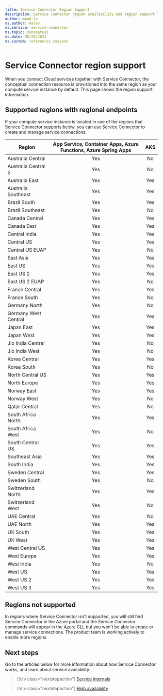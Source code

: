 ```yaml
---
title: Service Connector Region Support
description: Service Connector region availability and region support list
author: maud-lv
ms.author: malev
ms.service: service-connector
ms.topic: conceptual
ms.date: 05/28/2024
ms.custom: references_regions
---
```


# Service Connector region support

When you connect Cloud services together with Service Connector, the conceptual connection resource is provisioned into the same region as your compute service instance by default. This page shows the region support information.

## Supported regions with regional endpoints

If your compute service instance is located in one of the regions that Service Connector supports below, you can use Service Connector to create and manage service connections.

| Region               | App Service, Container Apps, Azure Functions, Azure Spring Apps | AKS |
|----------------------|:-----------------------------------------------------------------:|:-----:|
| Australia Central    | Yes                                                             | No  |
| Australia Central 2  | Yes                                                             | No  |
| Australia East       | Yes                                                             | Yes |
| Australia Southeast  | Yes                                                             | Yes |
| Brazil South         | Yes                                                             | Yes |
| Brazil Southeast     | Yes                                                             | No  |
| Canada Central       | Yes                                                             | Yes |
| Canada East          | Yes                                                             | Yes |
| Central India        | Yes                                                             | Yes |
| Central US           | Yes                                                             | Yes |
| Central US EUAP      | Yes                                                             | No  |
| East Asia            | Yes                                                             | Yes |
| East US              | Yes                                                             | Yes |
| East US 2            | Yes                                                             | Yes |
| East US 2 EUAP       | Yes                                                             | No  |
| France Central       | Yes                                                             | Yes |
| France South         | Yes                                                             | No  |
| Germany North        | Yes                                                             | No  |
| Germany West Central | Yes                                                             | Yes |
| Japan East           | Yes                                                             | Yes |
| Japan West           | Yes                                                             | Yes |
| Jio India Central    | Yes                                                             | No  |
| Jio India West       | Yes                                                             | No  |
| Korea Central        | Yes                                                             | Yes |
| Korea South          | Yes                                                             | No  |
| North Central US     | Yes                                                             | Yes |
| North Europe         | Yes                                                             | Yes |
| Norway East          | Yes                                                             | Yes |
| Norway West          | Yes                                                             | No  |
| Qatar Central        | Yes                                                             | No  |
| South Africa North   | Yes                                                             | Yes |
| South Africa West    | Yes                                                             | No  |
| South Central US     | Yes                                                             | Yes |
| Southeast Asia       | Yes                                                             | Yes |
| South India          | Yes                                                             | Yes |
| Sweden Central       | Yes                                                             | Yes |
| Sweden South         | Yes                                                             | No  |
| Switzerland North    | Yes                                                             | Yes |
| Switzerland West     | Yes                                                             | No  |
| UAE Central          | Yes                                                             | No  |
| UAE North            | Yes                                                             | Yes |
| UK South             | Yes                                                             | Yes |
| UK West              | Yes                                                             | Yes |
| West Central US      | Yes                                                             | Yes |
| West Europe          | Yes                                                             | Yes |
| West India           | Yes                                                             | No  |
| West US              | Yes                                                             | Yes |
| West US 2            | Yes                                                             | Yes |
| West US 3            | Yes                                                             | Yes |

## Regions not supported

In regions where Service Connector isn't supported, you will still find Service Connector in the Azure portal and the Service Connector commands will appear in the Azure CLI, but you won't be able to create or manage service connections. The product team is working actively to enable more regions.

## Next steps

Go to the articles below for more information about how Service Connector works, and learn about service availability.

> [!div class="nextstepaction"]
> [Service internals](./concept-service-connector-internals.md)

> [!div class="nextstepaction"]
> [High availability](./concept-availability.md)
